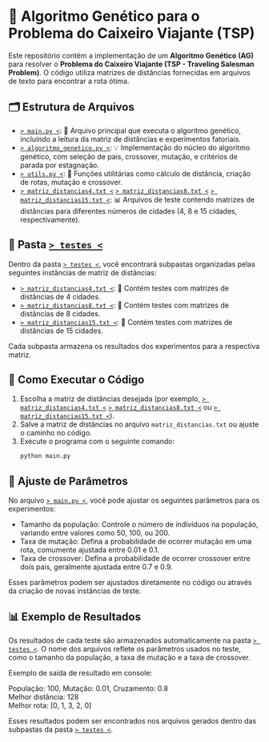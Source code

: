 # 🧬 Algoritmo Genético para o Problema do Caixeiro Viajante (TSP)

Este repositório contém a implementação de um **Algoritmo Genético (AG)** para resolver o **Problema do Caixeiro Viajante (TSP - Traveling Salesman Problem)**. O código utiliza matrizes de distâncias fornecidas em arquivos de texto para encontrar a rota ótima.

## 🗂️ Estrutura de Arquivos

- [` > main.py < `](./main.py): 🚀 Arquivo principal que executa o algoritmo genético, incluindo a leitura da matriz de distâncias e experimentos fatoriais.
- [` > algoritmo_genetico.py < `](./algoritmo_genetico.py): 💡 Implementação do núcleo do algoritmo genético, com seleção de pais, crossover, mutação, e critérios de parada por estagnação.
- [` > utils.py < `](./utils.py): 🔧 Funções utilitárias como cálculo de distância, criação de rotas, mutação e crossover.
- [` > matriz_distancias4.txt < `](./matriz_distancias4.txt) [` > matriz_distancias8.txt < `](./matriz_distancias8.txt) [` > matriz_distancias15.txt < `](./matriz_distancias15.txt): 📊 Arquivos de teste contendo matrizes de distâncias para diferentes números de cidades (4, 8 e 15 cidades, respectivamente).

## 📂 Pasta [` > testes < `](./testes)

Dentro da pasta [` > testes < `](./testes), você encontrará subpastas organizadas pelas seguintes instâncias de matriz de distâncias:

- [` > matriz_distancias4.txt < `](./matriz_distancias4.txt): 🔢 Contém testes com matrizes de distâncias de 4 cidades.
- [` > matriz_distancias8.txt < `](./matriz_distancias8.txt): 🔢 Contém testes com matrizes de distâncias de 8 cidades.
- [` > matriz_distancias15.txt < `](./matriz_distancias15.txt): 🔢 Contém testes com matrizes de distâncias de 15 cidades.

Cada subpasta armazena os resultados dos experimentos para a respectiva matriz.

## 🚀 Como Executar o Código

1. Escolha a matriz de distâncias desejada (por exemplo, [` > matriz_distancias4.txt < `](./matriz_distancias4.txt) [` > matriz_distancias8.txt < `](./matriz_distancias8.txt) ou [` > matriz_distancias15.txt < `](./matriz_distancias15.txt)).
2. Salve a matriz de distâncias no arquivo `matriz_distancias.txt` ou ajuste o caminho no código.
3. Execute o programa com o seguinte comando:
   ```bash
   python main.py

## 🔧 Ajuste de Parâmetros

No arquivo [` > main.py < `](./main.py), você pode ajustar os seguintes parâmetros para os experimentos:  

- Tamanho da população: Controle o número de indivíduos na população, variando entre valores como 50, 100, ou 200.
- Taxa de mutação: Defina a probabilidade de ocorrer mutação em uma rota, comumente ajustada entre 0.01 e 0.1.
- Taxa de crossover: Defina a probabilidade de ocorrer crossover entre dois pais, geralmente ajustada entre 0.7 e 0.9.

Esses parâmetros podem ser ajustados diretamente no código ou através da criação de novas instâncias de teste.

## 📊 Exemplo de Resultados

Os resultados de cada teste são armazenados automaticamente na pasta [` > testes < `](./testes). O nome dos arquivos reflete os parâmetros usados no teste, como o tamanho da população, a taxa de mutação e a taxa de crossover.

Exemplo de saída de resultado em console:

População: 100, Mutação: 0.01, Cruzamento: 0.8  
Melhor distância: 128  
Melhor rota: [0, 1, 3, 2, 0]  

Esses resultados podem ser encontrados nos arquivos gerados dentro das subpastas da pasta [` > testes < `](./testes).
